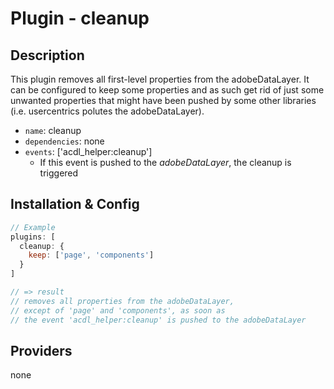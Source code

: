 # Plugin - cleanup

## Description

This plugin removes all first-level properties from the adobeDataLayer.
It can be configured to keep some properties and as such get rid of just some unwanted properties that might have been pushed by some other libraries (i.e. usercentrics polutes the adobeDataLayer).

- `name`: cleanup
- `dependencies`: none
- `events`: ['acdl_helper:cleanup']
  - If this event is pushed to the _adobeDataLayer_, the cleanup is triggered

## Installation & Config

```javascript
// Example
plugins: [
  cleanup: {
    keep: ['page', 'components']
  }
]

// => result
// removes all properties from the adobeDataLayer,
// except of 'page' and 'components', as soon as
// the event 'acdl_helper:cleanup' is pushed to the adobeDataLayer
```

## Providers

none
